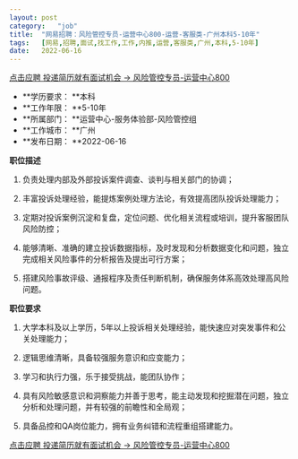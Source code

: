 ```yaml
---
layout:	post
category:	"job"
title:	"网易招聘：风险管控专员-运营中心800-运营-客服类-广州本科5-10年"
tags:	[网易,招聘,面试,找工作,工作,内推,运营,客服类,广州,本科,5-10年]
date:	2022-06-16
---
```


[点击应聘 投递简历就有面试机会 ->  风险管控专员-运营中心800](http://mobile.bole.netease.com/bole/boleDetail?id=19128&employeeId=346f03c3cda5f04c&key=all)



- **学历要求： **本科
- **工作年限： **5-10年
- **所属部门： **运营中心-服务体验部-风险管控组
- **工作城市： **广州
- **发布日期： **2022-06-16



**职位描述**

1. 负责处理内部及外部投诉案件调查、谈判与相关部门的协调；

2. 丰富投诉处理经验，能提炼案例处理方法论，有效提高团队投诉处理能力；

3.  定期对投诉案例沉淀和复盘，定位问题、优化相关流程或培训，提升客服团队风险防控；

4. 能够清晰、准确的建立投诉数据指标，及时发现和分析数据变化和问题，独立完成相关风险事件的分析报告及提出可行方案；

5. 搭建风险事故评级、通报程序及责任判断机制，确保服务体系高效处理高风险问题。



**职位要求**

1. 大学本科及以上学历，5年以上投诉相关处理经验，能快速应对突发事件和公关处理能力；

2. 逻辑思维清晰，具备较强服务意识和应变能力；

3. 学习和执行力强，乐于接受挑战，能团队协作；

4. 具有风险敏感意识和洞察能力并善于思考，能主动发现和挖掘潜在问题，独立分析和处理问题，并有较强的前瞻性和全局观；

5. 具备品控和QA岗位能力，拥有业务纠错和流程重组搭建能力。



[点击应聘 投递简历就有面试机会 ->  风险管控专员-运营中心800](http://mobile.bole.netease.com/bole/boleDetail?id=19128&employeeId=346f03c3cda5f04c&key=all)